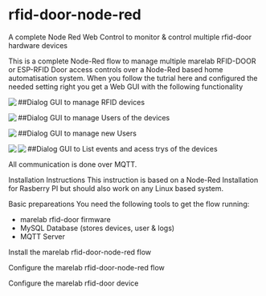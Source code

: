 # rfid-door-node-red
A complete Node Red Web Control to monitor &amp; control multiple rfid-door hardware devices

This is a complete Node-Red flow to manage multiple marelab RFID-DOOR or ESP-RFID Door access controls over a Node-Red based home automatisation system. When you follow the tutrial here and configured the needed setting right you get a Web GUI with the following functionality

##Dialog GUI to manage RFID devices
 <img align="left" src="https://github.com/marelab/rfid-door-node-red/blob/master/images/gui-reader-list.png">


##Dialog GUI to manage Users of the devices
 <img align="left" src="https://github.com/marelab/rfid-door-node-red/blob/master/images/gui-reader-list.png">

##Dialog GUI to manage new Users 
 <img align="left" src="https://github.com/marelab/rfid-door-node-red/blob/master/images/gui-unknown-user.pngg">


##Dialog GUI to List events and acess trys of the devices
 <img align="left" src="https://github.com/marelab/rfid-door-node-red/blob/master/images/gui-access-log.png">
 <img align="left" src="https://github.com/marelab/rfid-door-node-red/blob/master/images/gui-event-log.png">


All communication is done over MQTT. 

Installation Instructions
This instruction is based on a Node-Red Installation for Rasberry PI but should also work on any Linux based system.

Basic prepareations
You need the following tools to get the flow running:
- marelab rfid-door firmware 
- MySQL Database (stores devices, user & logs)
- MQTT Server

Install the marelab rfid-door-node-red flow

Configure the marelab rfid-door-node-red flow

Configure the marelab rfid-door device
